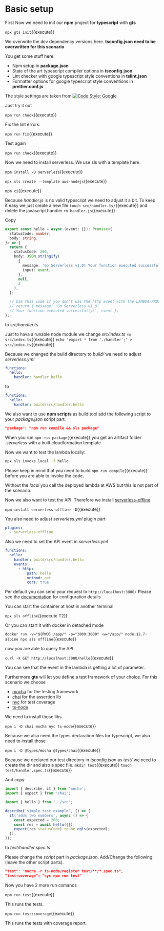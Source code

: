 # Basic setup

First Now we need to init our **npm** project for **typescript** with **gts**

`npx gts init`{{execute}}

We overwrite the dev dependency versions here.
**tsconfig.json need to be overwritten for this scenario**

You get some stuff here:

- Npm setup in **package.json**
- State of the art typescript compiler options in **tsconfig.json**
- Lint checker with google typescript style conventions in **tslint.json**
- Formatter options for google typescript style conventions in **prettier.conf.js**

The style settings are taken from
[![Code Style: Google](https://img.shields.io/badge/code%20style-google-blueviolet.svg)](
    https://github.com/google/gts)

Just try it out

`npm run check`{{execute}}

Fix the lint errors:

`npm run fix`{{execute}}

Test again

`npm run check`{{execute}}

Now we need to install serverless.
We use sls with a template here.

`npm install -D serverless`{{execute}}

`npx sls create --template aws-nodejs`{{execute}}

`npm ci`{{execute}}

Because *handler.js* is no valid typescript we need to adjust it a bit.
To keep it easy we just create a new file
`touch src/handler.ts/`{{execute}}
and delete the javascript handler
`rm handler.js`{{execute}}

Copy

```ts
export const hello = async (event: {}): Promise<{
  statusCode: number;
  body: string;
}> => {
  return {
    statusCode: 200,
    body: JSON.stringify(
      {
        message: 'Go Serverless v1.0! Your function executed successfully!',
        input: event,
      },
      null,
      2
    ),
  };

  // Use this code if you don't use the http event with the LAMBDA-PROXY integration
  // return { message: 'Go Serverless v1.0!
  // Your function executed successfully!', event };
};
```

to *src/handler.ts*

Just to hava a runable node module we change *src/index.ts*
`rm src/index.ts`{{execute}}
`echo "export * from './handler';" > src/index.ts`{{execute}}

Because we changed the build directory to *build/* we need to adjust *serverless.yml*

```yaml
functions:
  hello:
    handler: handler.hello
```

to

```yaml
functions:
  hello:
    handler: build/src/handler.hello
```

We also want to use **npm scripts** as build tool add the following script
to your *package.json* script part:

```json
"package": "npm run compile && sls package"
```

When you run `npm run package`{{execute}}
you get an artifact folder *.serverless* with a built cloudformation template.

Now we want to test the lambda locally:

```bash
npx sls invoke local -f hello
```

Please keep in mind that you need to build `npm run compile`{{execute}} before
you are able to invoke the code.

Without the *local* you call the deployed lambda at AWS but this is not
part of the scenario.

Now we also want to test the API. Therefore we install
[serverless-offline](
  https://www.npmjs.com/package/serverless-offline)

`npm install serverless-offline -D`{{execute}}

You also need to adjust *serverless.yml* plugin part

```yaml
plugins:
  - serverless-offline
```

Also we need to set the API event in *serverless.yml*

```yaml
functions:
  hello:
    handler: build/src/handler.hello
    events:
      - http:
          path: hello
          method: get
          cors: true
```

Per default you can send your request to `http://localhost:3000/`
Please see the
[documentation](
  https://www.npmjs.com/package/serverless-offline)
for configuration details

You can start the container at host in another terminal

`npx sls offline`{{execute T2}}

Or you can start it with docker in detached mode

`docker run -v="${PWD}:/app/" -p="3000:3000" -w="/app/" node:12.7-alpine npx sls offline`{{execute}}

now you are able to query the API

`curl -X GET http://localhost:3000/hello`{{execute}}

You can see that the event in the lambda is getting a lot of parameter.

Furthermore **gts** will let you define a test framework of your choice.
For this scenario we choose

- [mocha](https://www.npmjs.com/package/mocha) for the testing framework
- [chai](https://www.npmjs.com/package/chai) for the assertion lib
- [nyc](https://www.npmjs.com/package/nyc) for test coverage
- [ts-node](https://www.npmjs.com/package/ts-node)

We need to install those libs.

`npm i -D chai mocha nyc ts-node`{{execute}}

Because we also need the types declaration files for typescript,
we also need to install those

`npm i -D @types/mocha @types/chai`{{execute}}

Because we declared our test directory in *tsconfig.json* as *test/*
we need to create the dir and also a spec file.
`mkdir test`{{execute}}
`touch test/handler.spec.ts`{{execute}}

And copy

```ts
import { describe, it } from 'mocha';
import { expect } from 'chai';

import { hello } from '../src';

describe('simple test example', () => {
  it('adds two numbers', async () => {
    const expected = 200;
    const res = await hello({});
    expect(res.statusCode).to.be.eqls(expected);
  });
});
```

to *test/handler.spec.ts*

Please change the *script* part in *package.json*.
Add/Change the following (leave the other script parts).

```json
"test": "mocha -r ts-node/register test/**/*.spec.ts",
"test:coverage": "nyc npm run test"
```

Now you have 2 more run comands

`npm run test`{{execute}}

This runs the tests.

`npm run test:coverage`{{execute}}

This runs the tests with coverage report.
